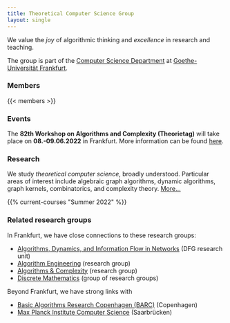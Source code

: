 ```yaml
---
title: Theoretical Computer Science Group
layout: single
---
```


We value the *joy* of algorithmic thinking and *excellence* in research and teaching.

The group is part of the [Computer Science Department](https://www.goethe-university-frankfurt.de/106076806/) at [Goethe-Universität Frankfurt](https://www.uni-frankfurt.de).

### Members

{{< members >}}

### Events

The **82th Workshop on Algorithms and Complexity (Theorietag)** will take place on **08.-09.06.2022** in Frankfurt. More information can be found [here](/tt-82/).

### Research

We study *theoretical computer science*, broadly understood. Particular areas of interest include algebraic graph algorithms, dynamic algorithms, graph kernels, combinatorics, and complexity theory. [More...](/research/)

{{% current-courses "Summer 2022" %}}

### Related research groups

In Frankfurt, we have close connections to these research groups:

- [Algorithms, Dynamics, and Information Flow in Networks](https://adyn.cs.uni-frankfurt.de/) (DFG research unit)
- [Algorithm Engineering](https://ae.cs.uni-frankfurt.de/) (research group)
- [Algorithms & Complexity](https://algo.cs.uni-frankfurt.de/) (research group)
- [Discrete Mathematics](https://www.uni-frankfurt.de/46104797/Diskrete_Mathematik) (group of research groups)

Beyond Frankfurt, we have strong links with

- [Basic Algorithms Research Copenhagen (BARC)](https://barc.ku.dk/) (Copenhagen)
- [Max Planck Institute Computer Science](https://www.mpi-inf.mpg.de/departments/algorithms-complexity) (Saarbrücken)
